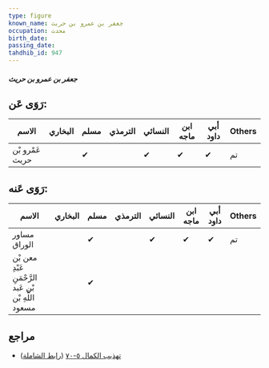 ```yaml
---
type: figure
known_name: جعفر بن عمرو بن حريث
occupation: محدث
birth_date:
passing_date:
tahdhib_id: 947
---
```

##### جعفر بن عمرو بن حريث

## رَوَى عَن:
| الاسم           | البخاري | مسلم | الترمذي | النسائي | ابن ماجه | أبي داود | Others |
| --------------- | ------- | ---- | ------- | ------- | -------- | -------- | ------ |
| عَمْرو بْن حريث |         | ✔    |         | ✔       | ✔        | ✔        | تم     |
## رَوَى عَنه:
| الاسم                                                 | البخاري | مسلم | الترمذي | النسائي | ابن ماجه | أبي داود | Others |
| ----------------------------------------------------- | ------- | ---- | ------- | ------- | -------- | -------- | ------ |
| مساور الوراق                                          |         | ✔    |         | ✔       | ✔        | ✔        | تم     |
| معن بْن عَبْدِ الرَّحْمَنِ بْن عَبد اللَّهِ بْن مسعود |         | ✔    |         |         |          |          |        |
## مراجع
- [تهذيب الكمال ٥-٧٠](obsidian://open?vault=Tahdhib-al-Kamal&file=Figures/٩٤٧-جعفر%20بن%20عمرو%20بن%20حريث) ([رابط الشاملة](https://shamela.ws/book/3722/2148))